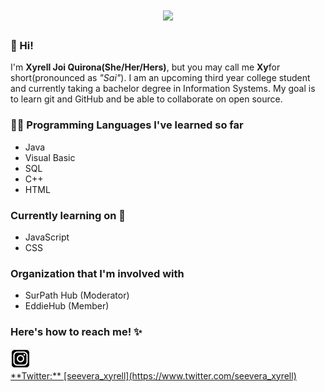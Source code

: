 <h1 align="center">
  <img src="https://64.media.tumblr.com/eb1fb7885656e81135e2ec782c1438d2/tumblr_opwi480i121qlh9h7o1_500.gif" width="150">
</h1>


### 👋 Hi!
I'm **Xyrell Joi Quirona(She/Her/Hers)**, but you may call me **Xy**for short(pronounced as *"Sai"*). I am an upcoming third year college student and currently taking a bachelor degree in Information Systems. My goal is to learn git and GitHub and be able to collaborate on open source.

### 👩‍💻 Programming Languages I've learned so far 
- Java
- Visual Basic
- SQL
- C++
- HTML

### Currently learning on 🌱
- JavaScript
- CSS

### Organization that I'm involved with
- SurPath Hub (Moderator)
- EddieHub (Member)

### Here's how to reach me! ✨
<img src="img/ig_favicon-32x32.png">
  <a href ="https://www.instagram.com/saireljoi">
<br/>
**Twitter:** [seevera_xyrell](https://www.twitter.com/seevera_xyrell)
